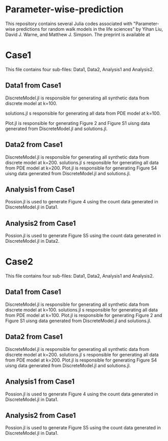 # Parameter-wise-prediction
This repository contains several Julia codes associated with "Parameter-wise predictions for random walk models in the life sciences" by Yihan Liu, David J. Warne, and Matthew J. Simpson. The preprint is available at 

# Case1
 This file contains four sub-files: Data1, Data2, Analysis1 and Analysis2.
## Data1 from Case1
 DiscreteModel.jl is responsible for generating all synthetic data from discrete model at k=100.
 
 solutions.jl s responsible for generating all data from PDE model at k=100.
 
 Plot.jl is responsible for generating Figure 2 and Figure S1 uisng data generated from DiscreteModel.jl and solutions.jl.
## Data2 from Case1
 DiscreteModel.jl is responsible for generating all synthetic data from discrete model at k=200.
 solutions.jl s responsible for generating all data from PDE model at k=200.
 Plot.jl is responsible for generating Figure S4 uisng data generated from DiscreteModel.jl and solutions.jl.
## Analysis1 from Case1  
 Possion.jl is used to generate Figure 4 using the count data generated in DiscreteModel.jl in Data1.
## Analysis2 from Case1  
 Possion.jl is used to generate Figure S5 using the count data generated in DiscreteModel.jl in Data2.

# Case2
 This file contains four sub-files: Data1, Data2, Analysis1 and Analysis2.
## Data1 from Case1
 DiscreteModel.jl is responsible for generating all synthetic data from discrete model at k=100.
 solutions.jl s responsible for generating all data from PDE model at k=100.
 Plot.jl is responsible for generating Figure 2 and Figure S1 uisng data generated from DiscreteModel.jl and solutions.jl.
## Data2 from Case1
 DiscreteModel.jl is responsible for generating all synthetic data from discrete model at k=200.
 solutions.jl s responsible for generating all data from PDE model at k=200.
 Plot.jl is responsible for generating Figure S4 uisng data generated from DiscreteModel.jl and solutions.jl.
## Analysis1 from Case1  
 Possion.jl is used to generate Figure 4 using the count data generated in DiscreteModel.jl in Data1.
## Analysis2 from Case1  
 Possion.jl is used to generate Figure S5 using the count data generated in DiscreteModel.jl in Data1.

